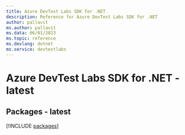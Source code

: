 ```yaml
---
title: Azure DevTest Labs SDK for .NET
description: Reference for Azure DevTest Labs SDK for .NET
author: pallavit
ms.author: pallavit
ms.data: 06/01/2023
ms.topic: reference
ms.devlang: dotnet
ms.service: devtestlabs
---
```

# Azure DevTest Labs SDK for .NET - latest
## Packages - latest
[!INCLUDE [packages](devtest-labs-index.md)]